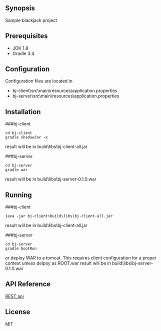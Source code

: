 ## Synopsis

Sample blackjack project 

## Prerequisites

 * JDK 1.8
 * Gradle 3.4

## Configuration

Configuration files are located in
* bj-client\src\main\resources\application.properties
* bj-server\src\main\resources\application.properties

## Installation

###bj-client
```
cd bj-client
gradle shadowJar -x
```
result will be in   build\libs\bj-client-all.jar

###bj-server
```
cd bj-server
gradle war
```
result will be in   build\libs\bj-server-0.1.0.war

## Running
###bj-client
```
java -jar bj-client\build\libs\bj-client-all.jar
```
result will be in   build\libs\bj-client-all.jar

###bj-server
```
cd bj-server
gradle bootRun
```
or deploy WAR to a tomcat. This requires client configuration for a proper context unless delpoy as ROOT.war
result will be in   build\libs\bj-server-0.1.0.war


## API Reference

[REST api](api.md)

## License

MIT